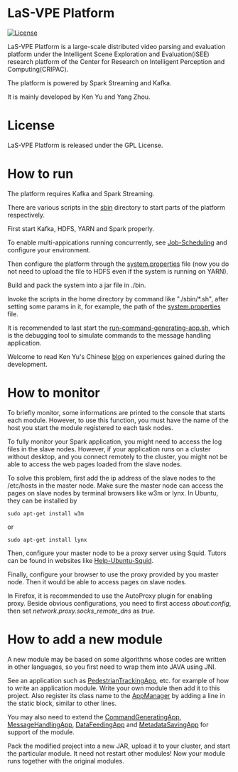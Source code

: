 # LaS-VPE Platform

[![License](https://img.shields.io/aur/license/yaourt.svg)](LICENSE)

LaS-VPE Platform is a large-scale distributed video parsing and evaluation platform under the Intelligent Scene Exploration and Evaluation(iSEE) research platform of the Center for Research on Intelligent Perception and Computing(CRIPAC). 

The platform is powered by Spark Streaming and Kafka.

It is mainly developed by Ken Yu and Yang Zhou.

# License

LaS-VPE Platform is released under the GPL License.

# How to run

The platform requires Kafka and Spark Streaming.

There are various scripts in the [sbin](sbin) directory to start parts of the platform respectively.

First start Kafka, HDFS, YARN and Spark properly.

To enable multi-appications running concurrently, see [Job-Scheduling](https://spark.apache.org/docs/1.2.0/job-scheduling.html) and configure your environment.

Then configure the platform through the [system.properties](system.properties) file (now you do not need to upload the file to HDFS even if the system is running on YARN).

Build and pack the system into a jar file in ./bin.

Invoke the scripts in the home directory by command like "./sbin/*.sh", after setting some params in it, for example, the path of the [system.properties](system.properties) file.

It is recommended to last start the [run-command-generating-app.sh](sbin/run-command-generating-app.sh), which is the debugging tool to simulate commands to the message handling application.

Welcome to read Ken Yu's Chinese [blog](http://blog.csdn.net/kyu_115s/article/details/51887223) on experiences gained during the development.

# How to monitor

To briefly monitor, some informations are printed to the console that starts each module. However, to use this function, you must have the name of the host you start the module registered to each task nodes.

To fully monitor your Spark application, you might need to access the log files in the slave nodes. However, if your application runs on a cluster without desktop, and you connect remotely to the cluster, you might not be able to access the web pages loaded from the slave nodes.

To solve this problem, first add the ip address of the slave nodes to the /etc/hosts in the master node. Make sure the master node can access the pages on slave nodes by terminal browsers like w3m or lynx. In Ubuntu, they can be installed by
```shell
sudo apt-get install w3m
```
or
```shell
sudo apt-get install lynx
```

Then, configure your master node to be a proxy server using Squid. Tutors can be found in websites like [Help-Ubuntu-Squid](https://help.ubuntu.com/community/Squid).

Finally, configure your browser to use the proxy provided by you master node. Then it would be able to access pages on slave nodes.

In Firefox, it is recommended to use the AutoProxy plugin for enabling proxy. Beside obvious configurations, you need to first access *about:config*, then set *network.proxy.socks_remote_dns* as *true*.

# How to add a new module

A new module may be based on some algorithms whose codes are written in other languages, so you first need to wrap them into JAVA using JNI.

See an application such as [PedestrianTrackingApp](src/org/casia/cripac/isee/pedestrian/tracking/PedestrianTracker.java), etc. for example of how to write an application module. Write your own module then add it to this project. Also register its class name to the [AppManager](src/org/casia/cripac/isee/vpe/ctrl/AppManager.java) by adding a line in the static block, similar to other lines.

You may also need to extend the [CommandGeneratingApp](src/org/casia/cripac/isee/vpe/debug/CommandGeneratingApp.java), [MessageHandlingApp](src/org/casia/cripac/isee/vpe/ctrl/MessageHandlingApp.java), [DataFeedingApp](src/org/casia/cripac/isee/vpe/data/DataFeedingApp.java) and [MetadataSavingApp](src/org/casia/cripac/isee/vpe/data/MetadataSavingApp.java) for support of the module.

Pack the modified project into a new JAR, upload it to your cluster, and start the particular module. It need not restart other modules! Now your module runs together with the original modules.